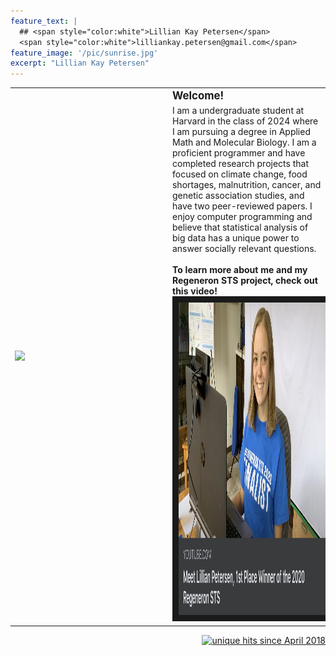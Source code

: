 ```yaml
---
feature_text: |
  ## <span style="color:white">Lillian Kay Petersen</span> 
  <span style="color:white">lilliankay.petersen@gmail.com</span> 
feature_image: '/pic/sunrise.jpg' 
excerpt: "Lillian Kay Petersen"
---
```


<table cellpadding="10">
  <tr>
  <td width="40%" rowspan="2"><img src='/pic/senior_photo.jpg' width="2000">
  </td>
  <td width="10%">
  </td>
  <td width="50%">
<b><big>Welcome!</big></b>
  </td>
  </tr>
  <tr>
  <td width="10%">
  </td>
  <td width="60%">
I am a undergraduate student at Harvard in the class of 2024 where I am pursuing a degree in Applied Math and Molecular Biology. I am a proficient programmer and have completed research projects that focused on climate change, food shortages, malnutrition, cancer, and genetic association studies, and have two peer-reviewed papers. I enjoy computer programming and believe that statistical analysis of big data has a unique power to answer socially relevant questions.

<br>
<br>
<b>To learn more about me and my Regeneron STS project, check out this video!</b>
<a href="https://www.youtube.com/watch?v=4gK_5KwIQ1U&feature=youtu.be"
 target="_blank"><img src="/pic/regeneron_sts_photo.jpg"
 alt="Learn about my Regeneron STS project!" height="500" border="10" /></a>

  </td>
  </tr>
</table>

<p align="right">
<a href="http://www.hitwebcounter.com">
<img src="http://hitwebcounter.com/counter/counter.php?page=6931334&style=0006&nbdigits=5&type=ip&initCount=100" title="unique hits since April 2018" border="0" ></a></p>

<!-- Global site tag (gtag.js) - Google Analytics -->
<script async src="https://www.googletagmanager.com/gtag/js?id=UA-117520873-1"></script>
<script>
  window.dataLayer = window.dataLayer || [];
  function gtag(){dataLayer.push(arguments);}
  gtag('js', new Date());

  gtag('config', 'UA-117520873-1');
</script>

